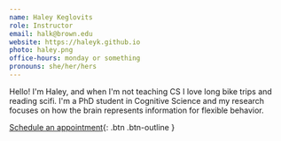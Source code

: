 ```yaml
---
name: Haley Keglovits
role: Instructor
email: halk@brown.edu
website: https://haleyk.github.io
photo: haley.png
office-hours: monday or something
pronouns: she/her/hers
---
```

Hello! I'm Haley, and when I'm not teaching CS I love long bike trips and reading scifi. I'm a PhD student in Cognitive Science and my research focuses on how the brain represents information for flexible behavior. 


[Schedule an appointment](#){: .btn .btn-outline }
